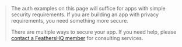 <BlockQuote type="danger" label="Assess Your Risk">

The auth examples on this page will suffice for apps with simple security requirements. If you are building an app with
privacy requirements, you need something more secure.

There are multiple ways to secure your app. If you need help, please [contact a FeathersHQ member](https://github.com/feathershq/)
for consulting services.

</BlockQuote>
